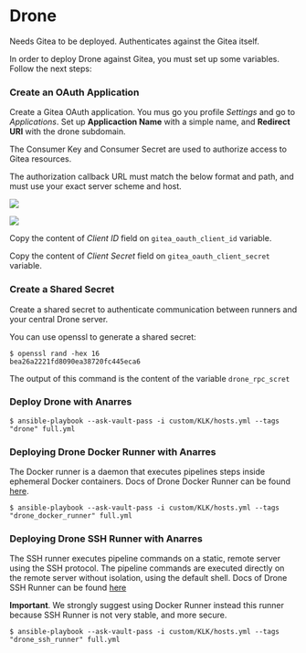# Drone

Needs Gitea to be deployed. Authenticates against the Gitea itself.

In order to deploy Drone against Gitea, you must set up some variables. Follow the next steps:

### Create an OAuth Application

Create a Gitea OAuth application. You mus go you profile *Settings* and go to *Applications*. Set up **Applicaction Name** with a simple name, and **Redirect URI** with the drone subdomain.

The Consumer Key and Consumer Secret are used to authorize access to Gitea resources.

The authorization callback URL must match the below format and path, and must use your exact server scheme and host.

![](https://docs.drone.io/screenshots/gitea_application_create.png)

![](https://docs.drone.io/screenshots/gitea_application_created.png)


Copy the content of *Client ID* field on `gitea_oauth_client_id` variable.

Copy the content of *Client Secret* field on `gitea_oauth_client_secret` variable.

### Create a Shared Secret

Create a shared secret to authenticate communication between runners and your central Drone server.

You can use openssl to generate a shared secret:

```
$ openssl rand -hex 16
bea26a2221fd8090ea38720fc445eca6
```
The output of this command is the content of the variable `drone_rpc_scret`

### Deploy Drone with Anarres

```
$ ansible-playbook --ask-vault-pass -i custom/KLK/hosts.yml --tags "drone" full.yml
```

### Deploying Drone Docker Runner with Anarres

The Docker runner is a daemon that executes pipelines steps inside ephemeral Docker containers. Docs of Drone Docker Runner can be found [here](https://docs.drone.io/runner/docker/overview/).

```
$ ansible-playbook --ask-vault-pass -i custom/KLK/hosts.yml --tags "drone_docker_runner" full.yml
```

### Deploying Drone SSH Runner with Anarres

The SSH runner executes pipeline commands on a static, remote server using the SSH protocol. The pipeline commands are executed directly on the remote server without isolation, using the default shell. Docs of Drone SSH Runner can be found [here](https://docs.drone.io/runner/ssh/overview/)

**Important**. We strongly suggest using Docker Runner instead this runner because SSH Runner is not very stable, and more secure.

```
$ ansible-playbook --ask-vault-pass -i custom/KLK/hosts.yml --tags "drone_ssh_runner" full.yml
```
